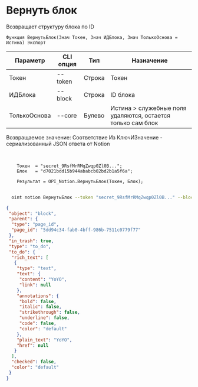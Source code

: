 ﻿---
sidebar_position: 2
---

# Вернуть блок
 Возвращает структуру блока по ID



`Функция ВернутьБлок(Знач Токен, Знач ИДБлока, Знач ТолькоОснова = Истина) Экспорт`

  | Параметр | CLI опция | Тип | Назначение |
  |-|-|-|-|
  | Токен | --token | Строка | Токен |
  | ИДБлока | --block | Строка | ID блока |
  | ТолькоОснова | --core | Булево | Истина > служебные поля удаляются, остается только сам блок |

  
  Возвращаемое значение:   Соответствие Из КлючИЗначение - сериализованный JSON ответа от Notion

<br/>




```bsl title="Пример кода"
    Токен  = "secret_9RsfMrRMqZwqp0Zl0B...";
    Блок   = "d7021bdd15b944ababcb02bd2b1a5f6a";

    Результат = OPI_Notion.ВернутьБлок(Токен, Блок);
```



```sh title="Пример команды CLI"
    
  oint notion ВернутьБлок --token "secret_9RsfMrRMqZwqp0Zl0B..." --block %block% --core %core%

```

```json title="Результат"
{
 "object": "block",
 "parent": {
  "type": "page_id",
  "page_id": "5dd94c34-fab0-4bff-986b-7511c0779f77"
 },
 "in_trash": true,
 "type": "to_do",
 "to_do": {
  "rich_text": [
   {
    "type": "text",
    "text": {
     "content": "YoYO",
     "link": null
    },
    "annotations": {
     "bold": false,
     "italic": false,
     "strikethrough": false,
     "underline": false,
     "code": false,
     "color": "default"
    },
    "plain_text": "YoYO",
    "href": null
   }
  ],
  "checked": false,
  "color": "default"
 }
}
```
